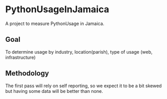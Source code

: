 # PythonUsageInJamaica
A project to measure PythonUsage in Jamaica.

## Goal
To determine usage by industry, location(parish), type of usage (web, infrastructure) 

## Methodology

The first pass will rely on self reporting, so we expect it to be a bit skewed but having some data will be better than none.
